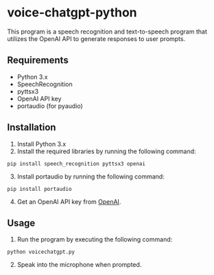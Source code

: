 # voice-chatgpt-python

This program is a speech recognition and text-to-speech program that utilizes the OpenAI API to generate responses to user prompts.

## Requirements
- Python 3.x
- SpeechRecognition
- pyttsx3
- OpenAI API key
- portaudio (for pyaudio)

## Installation
1. Install Python 3.x
2. Install the required libraries by running the following command:
```
pip install speech_recognition pyttsx3 openai
```
3. Install portaudio by running the following command:
```
pip install portaudio
```
4. Get an OpenAI API key from [OpenAI](https://beta.openai.com/signup/).

## Usage
1. Run the program by executing the following command:
```
python voicechatgpt.py
```
2. Speak into the microphone when prompted.
